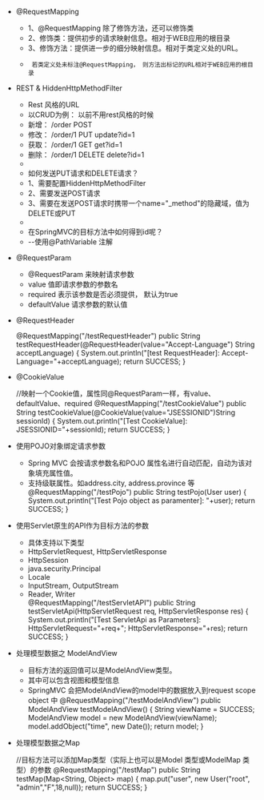 * @RequestMapping

	 * 1、@RequestMapping 除了修饰方法，还可以修饰类
	 * 2、修饰类：提供初步的请求映射信息。相对于WEB应用的根目录
	 * 3、修饰方法：提供进一步的细分映射信息。相对于类定义处的URL。 
	 * 		若类定义处未标注@RequestMapping， 则方法出标记的URL相对于WEB应用的根目录
	
* REST & HiddenHttpMethodFilter  

	 * Rest 风格的URL
	 * 以CRUD为例：				以前不用rest风格的时候
	 * 新增： /order POST				
	 * 修改： /order/1 PUT			update?id=1
	 * 获取： /order/1 GET			get?id=1
	 * 删除： /order/1 DELETE		delete?id=1
	 * 
	 * 如何发送PUT请求和DELETE请求？
	 * 	1、需要配置HiddenHttpMethodFilter
	 *  2、需要发送POST请求
	 *  3、需要在发送POST请求时携带一个name="_method"的隐藏域，值为DELETE或PUT
	 *  
	 * 在SpringMVC的目标方法中如何得到id呢？
	 * 	--使用@PathVariable 注解
	 
* @RequestParam

	 * @RequestParam 来映射请求参数
	 * value 值即请求参数的参数名
	 * required 表示该参数是否必须提供， 默认为true
	 * defaultValue 请求参数的默认值
	 
* @RequestHeader

	@RequestMapping("/testRequestHeader")
	public String testRequestHeader(@RequestHeader(value="Accept-Language") String acceptLanguage) {
		System.out.println("[test RequestHeader]: Accept-Language="+acceptLanguage);
		return SUCCESS;
	}
* @CookieValue 

	//映射一个Cookie值，属性同@RequestParam一样，有value、defaultValue、required
	@RequestMapping("/testCookieValue")
	public String testCookieValue(@CookieValue(value="JSESSIONID")String sessionId) {
		System.out.println("[Test CookieValue]: JSESSIONID="+sessionId);
		return SUCCESS;
	}
	
* 使用POJO对象绑定请求参数

	 * Spring MVC 会按请求参数名和POJO 属性名进行自动匹配，自动为该对象填充属性值。
	 * 支持级联属性。如address.city, address.province 等
	 @RequestMapping("/testPojo")
	 public String testPojo(User user) { 
		System.out.println("[Test Pojo object as paramenter]: "+user);
		return SUCCESS;
	 }
	 
* 使用Servlet原生的API作为目标方法的参数
	
	 * 具体支持以下类型
	 * 	HttpServletRequest, HttpServletResponse
	 * 	HttpSession
	 * 	java.security.Principal
	 * 	Locale
	 * 	InputStream, OutputStream
	 * 	Reader, Writer  
	 @RequestMapping("/testServletAPI")
	 public String testServletApi(HttpServletRequest req, HttpServletResponse res) {
		System.out.println("[Test ServletApi as Parameters]: HttpServletRequest="+req+"; HttpServletResponse="+res);
		return SUCCESS;
	 }
* 处理模型数据之 ModelAndView

	 * 目标方法的返回值可以是ModelAndView类型。
	 * 其中可以包含视图和模型信息
	 * SpringMVC 会把ModelAndView的model中的数据放入到request scope object 中
	 @RequestMapping("/testModelAndView")
	 public ModelAndView testModelAndView() { 
		String viewName = SUCCESS;
		ModelAndView model = new ModelAndView(viewName);
		model.addObject("time", new Date());
		return model;
	 }
* 处理模型数据之Map
	
	//目标方法可以添加Map类型（实际上也可以是Model 类型或ModelMap 类型）的参数
	@RequestMapping("/testMap")
	public String testMap(Map<String, Object> map) {
		map.put("user", new User("root", "admin","F",18,null));
		return SUCCESS;
	}